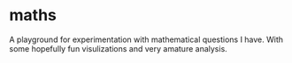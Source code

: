 # maths
A playground for experimentation with mathematical questions I have. With some hopefully fun visulizations and very amature analysis.
